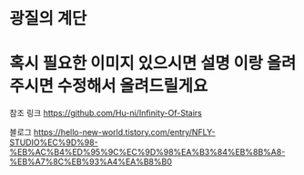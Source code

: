 
# 광질의 계단
# 혹시 필요한 이미지 있으시면 설명 이랑 올려주시면 수정해서 올려드릴게요

참조 링크 https://github.com/Hu-ni/Infinity-Of-Stairs

블로그 https://hello-new-world.tistory.com/entry/NFLY-STUDIO%EC%9D%98-%EB%AC%B4%ED%95%9C%EC%9D%98%EA%B3%84%EB%8B%A8-%EB%A7%8C%EB%93%A4%EA%B8%B0

